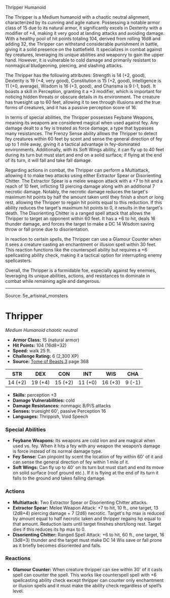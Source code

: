 <MonsterName/>Thripper</MonsterName>
<CreatureType/>Humanoid</CreatureType>

<summary>The Thripper is a Medium humanoid with a chaotic neutral alignment, characterized by its cunning and agile nature. Possessing a notable armor class of 15 due to its natural armor, it significantly excels in Dexterity with a modifier of +4, making it very good at landing attacks and avoiding damage. With a healthy pool of hit points totaling 104, derived from rolling 16d8 and adding 32, the Thripper can withstand considerable punishment in battle, giving it a solid presence on the battlefield. It specializes in combat against fey creatures, leveraging its unique abilities and weaponry to gain the upper hand. However, it is vulnerable to cold damage and primarily resistant to nonmagical bludgeoning, piercing, and slashing attacks. </summary>

<detail>

The Thripper has the following attributes: Strength is 14 (+2, good), Dexterity is 19 (+4, very good), Constitution is 15 (+2, good), Intelligence is 11 (+0, average), Wisdom is 16 (+3, good), and Charisma is 9 (-1, bad). It boasts a skill in Perception, granting it a +3 modifier, which is important for noticing hidden threats or obscure details in its environment. The creature has truesight up to 60 feet, allowing it to see through illusions and the true forms of creatures, and it has a passive perception score of 16.

In terms of special abilities, the Thripper possesses Feybane Weapons, meaning its weapons are considered magical when used against fey. Any damage dealt to a fey is treated as force damage, a type that bypasses many resistances. The Frenzy Sense ability allows the Thripper to detect fey creatures within 60 feet by scent and sense the general direction of fey up to 1 mile away, giving it a tactical advantage in fey-dominated environments. Additionally, with its Soft Wings ability, it can fly up to 40 feet during its turn but must start and end on a solid surface; if flying at the end of its turn, it will fall and take fall damage.

Regarding actions in combat, the Thripper can perform a Multiattack, allowing it to make two attacks using either Extractor Spear or Disorienting Chitter. The Extractor Spear is a melee weapon attack with a +7 to hit and a reach of 10 feet, inflicting 13 piercing damage along with an additional 7 necrotic damage. Notably, the necrotic damage reduces the target's maximum hit points by half the amount taken until they finish a short or long rest, allowing the Thripper to regain hit points equal to this reduction. If this ability reduces the target's maximum hit points to 0, it results in the target's death. The Disorienting Chitter is a ranged spell attack that allows the Thripper to target an opponent within 60 feet. It has a +6 to hit, deals 16 thunder damage, and forces the target to make a DC 14 Wisdom saving throw or fall prone due to disorientation.

In reaction to certain spells, the Thripper can use a Glamour Counter when it sees a creature casting an enchantment or illusion spell within 30 feet. This reaction functions like the counterspell ability but requires a +6 spellcasting ability check, making it a tactical option for interrupting enemy spellcasters.

Overall, the Thripper is a formidable foe, especially against fey enemies, leveraging its unique abilities, actions, and resistances to dominate in combat while remaining agile and dangerous.</detail>



---

Source: 5e_artisinal_monsters

# Thripper

*Medium* *Humanoid* *chaotic neutral*

- **Armor Class:** 15 (natural armor)
- **Hit Points:** 104 (16d8+32)
- **Speed:** walk 25 ft.
- **Challenge Rating:** 6 (2,300 XP)
- **Source:** [Tome of Beasts 3](https://koboldpress.com/kpstore/product/tome-of-beasts-3-for-5th-edition/) page 368

| STR | DEX | CON | INT | WIS | CHA |
| --- | --- | --- | --- | --- | --- |
| 14 (+2) | 19 (+4) | 15 (+2) | 11 (+0) | 16 (+3) | 9 (-1) |

- **Skills:** perception +3
- **Damage Vulnerabilities:** cold
- **Damage Resistances:** nonmagic B/P/S attacks
- **Senses:** truesight 60', passive Perception 16
- **Languages:** Thrippish, Void Speech

### Special Abilities

- **Feybane Weapons:** Its weapons are cold iron and are magical when used vs. fey. When it hits a fey with any weapon the weapon’s damage is force instead of its normal damage type.
- **Fey Sense:** Can pinpoint by scent the location of fey within 60' of it and can sense the general direction of fey within 1 mile of it.
- **Soft Wings:** Can fly up to 40' on its turn but must start and end its move on solid surface (roof ground etc.). If it is flying at the end of its turn it falls to the ground and takes falling damage.

### Actions

- **Multiattack:** Two Extractor Spear or Disorienting Chitter attacks.
- **Extractor Spear:** Melee Weapon Attack: +7 to hit, 10 ft., one target, 13 (2d8+4) piercing damage + 7 (2d6) necrotic. Target's hp max is reduced by amount equal to half necrotic taken and thripper regains hp equal to that amount. Reduction lasts until target finishes short/long rest. Target dies if this reduces its hp max to 0.
- **Disorienting Chitter:** Ranged Spell Attack: +6 to hit, 60 ft., one target, 16 (3d8+3) thunder and the target must make DC 14 Wis save or fall prone as it briefly becomes disoriented and falls.

### Reactions

- **Glamour Counter:** When creature thripper can see within 30' of it casts spell can counter the spell. This works like counterspell spell with +6 spellcasting ability check except thripper can counter only enchantment or illusion spells and it must make the ability check regardless of spell’s level.




